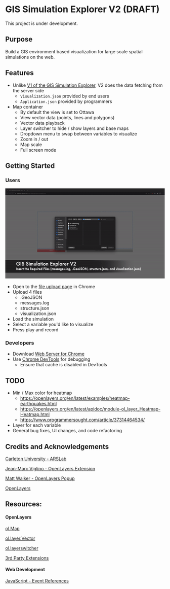 # GIS Simulation Explorer V2 (DRAFT)

This project is under development. 

## Purpose

Build a GIS environment based visualization for large scale spatial simulations on the web. 

## Features

- Unlike [V1 of the GIS Simulation Explorer](https://staubibr.github.io/arslab-web/app-gis/index.html), V2 does the data fetching from the server side
  - ```Visualization.json``` provided by end users
  - ```Application.json``` provided by programmers
- Map container
  - By default the view is set to Ottawa
  - View vector data (points, lines and polygons)
  - Vector data playback
  - Layer switcher to hide / show layers and base maps
  - Dropdown menu to swap between variables to visualize  
  - Zoom in / out
  - Map scale
  - Full screen mode

## Getting Started

### Users 
[![Video Tutorial for Users](./v2.gif)]()
- Open to the [file upload page](https://staubibr.github.io/arslab-web/app-gis-v2/index.html) in Chrome
- Upload 4 files
  - .GeoJSON
  - messages.log
  - structure.json
  - visualization.json
- Load the simulation
- Select a variable you'd like to visualize
- Press play and record

### Developers

- Download [Web Server for Chrome](https://chrome.google.com/webstore/detail/web-server-for-chrome/ofhbbkphhbklhfoeikjpcbhemlocgigb)
- Use [Chrome DevTools](https://developers.google.com/web/tools/chrome-devtools/) for debugging
  - Ensure that cache is disabled in DevTools

## TODO
- Min / Max color for heatmap
  - https://openlayers.org/en/latest/examples/heatmap-earthquakes.html
  - https://openlayers.org/en/latest/apidoc/module-ol_layer_Heatmap-Heatmap.html 
  - https://www.programmersought.com/article/37314464534/
- Layer for each variable 
- General bug fixes, UI changes, and code refactoring 

## Credits and Acknowledgements

[Carleton University - ARSLab](https://arslab.sce.carleton.ca/)

[Jean-Marc Viglino - OpenLayers Extension](https://github.com/Viglino/ol-ext)

[Matt Walker - OpenLayers Popup](https://github.com/walkermatt/ol-popup)

[OpenLayers](https://openlayers.org/)

## Resources:

#### OpenLayers

[ol.Map](https://openlayers.org/en/latest/apidoc/module-ol_Map-Map.html)  

[ol.layer.Vector](https://openlayers.org/en/latest/apidoc/module-ol_layer_Vector-VectorLayer.html)

[ol.layerswitcher](https://github.com/walkermatt/ol-layerswitcher)

[3rd Party Extensions](https://openlayers.org/3rd-party/)

#### Web Development

[JavaScript - Event References](https://developer.mozilla.org/en-US/docs/Web/Events)
